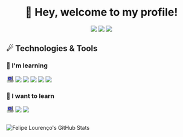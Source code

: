 <h1 align="center"> 🌌 Hey, welcome to my profile! </h1> 

<p align="center">
<a href="https://www.linkedin.com/in/felipe-louren%C3%A7o-294121206/"><img src="https://img.shields.io/badge/LinkedIn-5438FF?style=flat-square&logo=linkedin&logoColor=white"/></a>
  <a href="https://twitter.com/lipelourenco_"><img src="https://img.shields.io/badge/Twitter-1DA1F2?style=flat-square&logo=twitter&logoColor=white"/></a>
  <a href="https://www.instagram.com/lipelourencox/"><img src="https://img.shields.io/badge/Instagram-5438FF?style=flat-square&logo=instagram&logoColor=white"/></a>
</p>

<h2>  ☄ Technologies & Tools </h2>

  <h3>  🚀 I'm learning </h3>
  
<p>
  <img src="https://github.com/TheDudeThatCode/TheDudeThatCode/blob/master/Assets/PC.gif" width="20px">
  <img src="https://img.shields.io/badge/HTML5-5438FF?style=flat-square&logo=html5&logoColor=white"/>
  <img src="https://img.shields.io/badge/CSS3-1DA1F2?style=flat-square&logo=css3&logoColor=white"/>
  <img src="https://img.shields.io/badge/JavaScript-5438FF?style=flat-square&logo=javascript&logoColor=white"/>
  <img src="https://img.shields.io/badge/TypeScript-1DA1F2?style=flat-square&logo=typescript&logoColor=white"/>
  <img src="https://img.shields.io/badge/ReactJS-5438FF?style=flat-square&logo=react&logoColor=white"/>
</p>
  
  <h3> 🌠 I want to learn </h3>
  
 <p>
  <img src="https://github.com/TheDudeThatCode/TheDudeThatCode/blob/master/Assets/PC.gif" width="20px">
  <img src="https://img.shields.io/badge/React_Native-5438FF?style=flat-square&logo=react&logoColor=white"/>
  <img src="https://img.shields.io/badge/Node.js-1DA1F2?style=flat-square&logo=node-dot-js&logoColor=white"/>
</p>
  
  <h2></h2>
  
![Felipe Lourenço's GitHub Stats](https://github-readme-stats.vercel.app/api?show_icons=true&theme=tokyonight&title_color=1DA1F2&text_color=5438FF&icon_color=1DA1F2&border_color=1DA1F2&username=lipelourencosilva)
